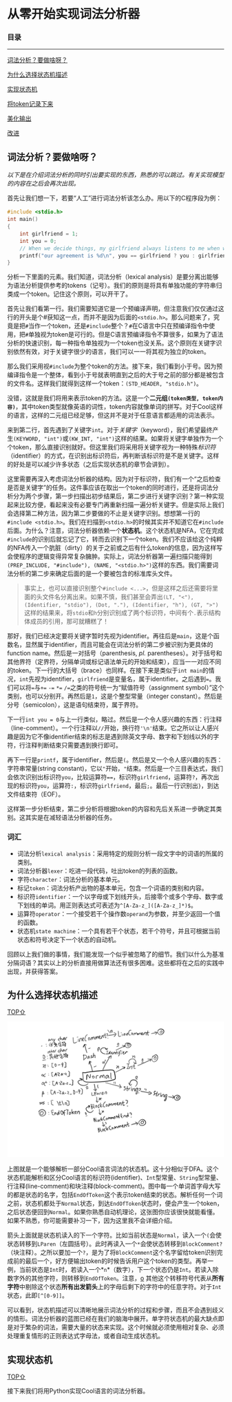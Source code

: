 # 从零开始实现词法分析器



### 目录

---

[词法分析？要做啥呀？](#词法分析？要做啥呀？)

[为什么选择状态机描述](#为什么选择状态机描述)

[实现状态机](#实现状态机)

[将token记录下来](#将token记录下来)

[美化输出](#美化输出)

[改进](#改进)



## 词法分析？要做啥呀？

*以下是在介绍词法分析的同时引出要实现的东西，熟悉的可以跳过。有关实现模型的内容在之后会再次出现。*

首先让我们想一下，若要“人工”进行词法分析该怎么办。用以下的C程序段为例：
```C
#include <stdio.h>
int main()
{
    int girlfriend = 1;
    int you = 0;
    // When we decide things, my girlfriend always listens to me when we have the same idea. Or I'll always listen to her.
    printf("our agreement is %d\n", you == girlfriend ? you : girlfriend);
}
```
分析一下里面的元素。我们知道，词法分析（lexical analysis）是要分离出能够为语法分析提供参考的tokens（记号）。我们的原则是将具有单独功能的字符串归类成一个token。记住这个原则，可以开干了。

首先让我们看第一行。我们需要知道它是一个预编译声明，但注意我们仅仅通过这行的开头是个#获知这一点，而并不是因为后面的`<stdio.h>`。那么问题来了，究竟是把`#`当作一个token，还是`#include`整个？`#`在C语言中只在预编译指令中使用，把`#`单独视为token是可行的。但是C语言预编译指令不算很多，如果为了语法分析的快速识别，每一种指令单独视为一个token也没关系。这个原则在关键字识别依然有效，对于关键字很少的语言，我们可以一一将其视为独立的token。

那么我们采用视`#include`为整个token的方法。接下来，我们看到小于号。因为预编译指令是一个整体，看到小于号就表明直到之后的大于号之前的部分都是被包含的文件名。这样我们就得到这样一个token：`(STD_HEADER, "stdio.h")`。

没错，这就是我们将用来表示token的方法。这是一个**二元组`(token类型, token内容)`**，其中token类型就像英语的词性，token内容就像单词的拼写。对于Cool这样的语言，这样的二元组已经足够，但这并不是对于任意语言都适用的词法表示。

来到第二行，首先遇到了关键字`int`。对于*关键字*（keyword），我们希望最终产生`(KEYWORD, "int")`或`(KW_INT, "int")`这样的结果。如果将关键字单独作为一个个token，那么直接识别就好。但这里我们将采用将关键字视为一种特殊*标识符*（identifier）的方式，在识别出标识符后，再判断该标识符是不是关键字。这样的好处是可以减少许多状态（之后实现状态机的章节会讲到）。

这里需要再深入考虑词法分析器的结构。因为对于标识符，我们有一个“之后检查是否是关键字”的任务。这件事应该在取出一个token的同时进行，还是将词法分析分为两个步骤，第一步扫描出初步结果后，第二步进行关键字识别？第一种实现起来比较方便，看起来没有必要专门再重新扫描一遍分析关键字。但是实际上我们会选择第二种方法，因为第二步要做的不止是关键字识别。想想第一行的`#include <stdio.h>`。我们在扫描到`<stdio.h>`的时候其实并不知道它在`#include`后面。为什么？注意，词法分析器依赖一个**状态机**。这个状态机是NFA，它在完成`#include`的识别后就忘记了它，转而去识别下一个token。我们不应该给这个纯粹的NFA传入一个肮脏（dirty）的关于之前或之后有什么token的信息，因为这样写会使程序的逻辑变得异常复杂臃肿。实际上，词法分析器第一遍扫描只能得到`(PREP_INCLUDE, "#include"), (NAME, "<stdio.h>")`这样的东西。我们需要词法分析的第二步来确定后面的是一个要被包含的标准库头文件。

> 事实上，也可以直接识别整个`#include <...>`，但是这样之后还需要将里面的头文件名分离出来。如果不慎，我们甚至会弄出`(LT, "<"), (Identifier, "stdio"), (Dot, "."), (Identifier, "h"), (GT, ">")`这样的结果来，将`stdio`和`h`分别识别成了两个标识符，中间有个`.`表示结构体成员的引用，那可就糟糕了！

那好，我们已经决定要将关键字暂时先视为identifier。再往后是`main`，这是个函数名，显然属于identifier，而且可能会在词法分析的第二步被识别为更具体的function name。然后是一对括号（parenthesis, *pl.* parentheses）。对于括号和其他界符（定界符，分隔单词或标记语法单元的开始和结束），应当一一对应不同的token。下一行的大括号（brace）也同样。在接下来是类似于`int main`的情况，`int`先视为identifier，`girlfriend`是变量名，属于identifier。之后遇到`=`。我们可以将`=`与`+=` `-=` `*=` `/=`之类的符号统一为“赋值符号（assignment symbol）”这个类别，也可以分别开。再然后是`1`，这是个整型常量（integer constant）。然后是分号（semicolon），这是语句结束符，属于界符。

下一行`int you = 0`与上一行类似，略过。然后是一个令人感兴趣的东西：行注释（line-comment）。一个行注释以`//`开始，换行符`'\n'`结束。它之所以让人感兴趣是因为它不像identifier结束的标志是遇到除英文字母、数字和下划线以外的字符，行注释判断结束只需要遇到换行即可。

再下一行是`printf`，属于identifier，然后是`(`。然后是又一个令人感兴趣的东西：字符串常量(string constant)，它以`"`开始，`"`结束。然后是一个三目表达式，我们会依次识别出标识符`you`，比较运算符`==`，标识符`girlfriend`，运算符`?`，再次出现的标识符`you`，运算符`:`，标识符`girlfriend`，最后`;`。最后一行识别出`}`，到达文件结束符（EOF）。

这样第一步分析结束，第二步分析将根据token的内容和先后关系进一步确定其类别。这其实是在减轻语法分析器的任务。



### 词汇

- 词法分析`lexical analysis`：采用特定的规则分析一段文字中的词语的所属的类别。
- 词法分析器`lexer`：吃进一段代码，吐出token的列表的函数。
- 字符`character`：词法分析的基本单元。
- 标记`token`：词法分析产出物的基本单元，包含一个词语的类别和内容。
- 标识符`identifier`：一个以字母或下划线开头，后接零个或多个字母、数字或下划线的单词。用正则表达式可表述为`^[A-Za-z_]([A-Za-z_]*)$`。
- 运算符`operator`：一个接受若干个操作数`operand`为参数，并至少返回一个值的函数。
- 状态机`state machine`：一个具有若干个状态，若干个符号，并且可根据当前状态和符号决定下一个状态的自动机。



回顾以上我们做的事情，我们能发现一个似乎被忽略了的细节。我们以什么为基准分隔词语？其实以上的分析直接用做算法还有很多困难。这些都将在之后的实践中出现，并获得答案。





## 为什么选择状态机描述

[TOP⇧](#从零开始实现词法分析器)

![状态机示例](lexer.png)

上图就是一个能够解析一部分Cool语言词法的状态机。这十分相似于DFA。这个状态机能解析和区分Cool语言的标识符(identifier)、`Int`型常量、`String`型常量、行注释(line-comment)和块注释(block-comment)。图中每一个单词首字母大写的都是状态的名字，包括`EndOfToken`这个表示token结束的状态。解析任何一个词之前，状态机都处于`Normal`状态，到达`EndOfToken`状态时，便会产生一个token，之后状态便回到`Normal`。如果你熟悉自动机理论，这张图你应该很快就能看懂。如果不熟悉，你可能需要补习一下，因为这里我不会详细介绍。

箭头上面就是状态机读入的下一个字符。比如当前状态是`Normal`，读入一个`(`会使状态转移到`LParen`（左圆括号）。此时再读入一个`*`会使状态转移到`BlockComment?`（块注释）。之所以要加一个`?`，是为了将`BlockComment`这个名字留给token识别完成前的最后一个，好方便输出token的时候告诉用户这个token的类型。再举一例，当前状态是`Int`时，若读入一个*`n`*（数字），下一个状态仍是`Int`。若读入除数字外的其他字符，则转移到`EndOfToken`。注意，<u>o</u> 其他这个转移符号代表从**所有字符**中剔除这个状态**所有出发箭头**上的字母后剩下的字符中的任意字符。对于`Int`状态，此即`[^[0-9]]`。

可以看到，状态机描述可以清晰地展示词法分析的过程和步骤，而且不会遇到歧义的情形。词法分析器的蓝图已经在我们的脑海中展开。单字符状态机的最大缺点即是对于繁杂的词法，需要大量的状态来实现。这个时候就必须使用相对复杂、必须处理重复情形的正则表达式字母法，或者自动生成状态机。





## 实现状态机

[TOP⇧](#从零开始实现词法分析器)

接下来我们将用Python实现Cool语言的词法分析器。

